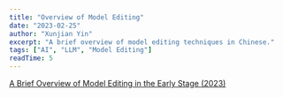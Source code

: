 ```yaml
---
title: "Overview of Model Editing"
date: "2023-02-25"
author: "Xunjian Yin"
excerpt: "A brief overview of model editing techniques in Chinese."
tags: ["AI", "LLM", "Model Editing"]
readTime: 5
---
```


[A Brief Overview of Model Editing in the Early Stage (2023)](https://zhuanlan.zhihu.com/p/609177437)